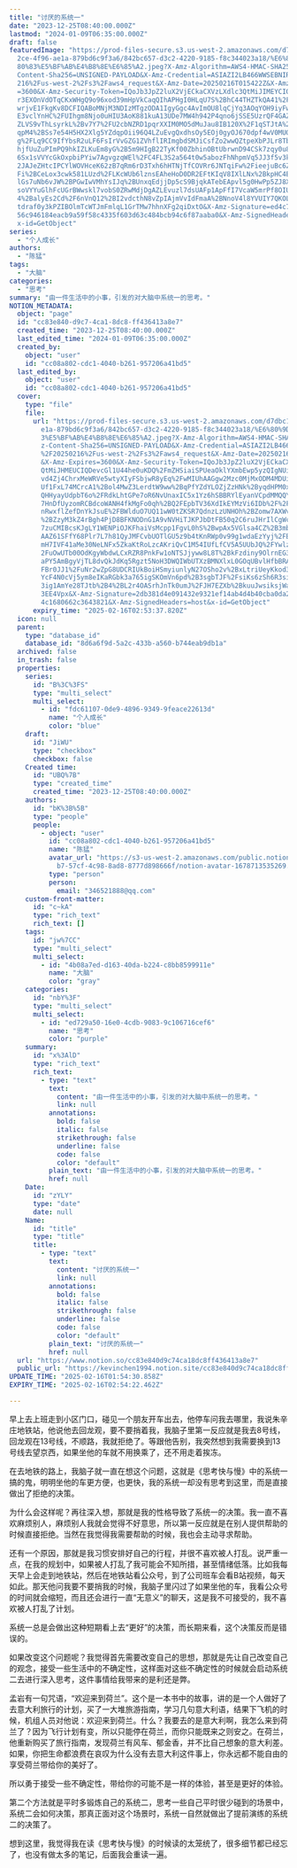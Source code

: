 ```yaml
---
title: "讨厌的系统一"
date: "2023-12-25T08:40:00.000Z"
lastmod: "2024-01-09T06:35:00.000Z"
draft: false
featuredImage: "https://prod-files-secure.s3.us-west-2.amazonaws.com/d7dbc101-8\
  2ce-4f96-ae1a-879bd6c9f3a6/842bc657-d3c2-4220-9185-f8c344023a18/%E6%80%9D%E8%\
  80%83%E5%BF%AB%E4%B8%8E%E6%85%A2.jpeg?X-Amz-Algorithm=AWS4-HMAC-SHA256&X-Amz-\
  Content-Sha256=UNSIGNED-PAYLOAD&X-Amz-Credential=ASIAZI2LB466WWSEBNIR%2F20250\
  216%2Fus-west-2%2Fs3%2Faws4_request&X-Amz-Date=20250216T015422Z&X-Amz-Expires\
  =3600&X-Amz-Security-Token=IQoJb3JpZ2luX2VjECkaCXVzLXdlc3QtMiJIMEYCIQDBjH7qKa\
  r3EXOnVdOTqCKxWHgQ9o96xod39mHpVkCaqQIhAPHgI0HLqU7S%2BhC44THZTkQA41%2F6vAMbrJb\
  wrjvE1FkgKv8DCFIQABoMNjM3NDIzMTgzODA1IgyGgc4AvImOU8lqCjYq3AOqYOH9iyFwEXTIh6zl\
  E3vclYnHC%2FUIhgm8Njo0uHIU3AoK881kuA13UDe7MW4h942P4qno6jSSE5UzrQF4GAZfg9FTFrZ\
  ZLVS9vThLsyrkL%2Bv7Y7%2FU2cbNZRD1pqrXXIM0MO5dMuJau8IB120X%2F1qSTJtA%2FDccNAph\
  qpM4%2BSs7e54H5HX2Xlg5YZdqpOii96Q4LZuEvgQxdhsOy5EOj0gyOJ670dpf4wV0MUQo3u9qhNo\
  g%2FLq9CC9IfYbsR2uLF6FsIrVvGZG1ZVhflIRImgbdSMJiCsfZo2wwQZtpeXbPJLr8TbNv6ZO3Jz\
  hjfUuZuPImPQ9hkIZLKuEm8yG%2B5m9HIgB22TyKf00ZbhinOBtUbrwnD94CSk7zqy0u82EUl9gRm\
  6Sx1sVVYcGkOxpbiPYiw7AgvgzqWEl%2FC4FL3S2a564t0w5abozFhNhpmVq5JJ3f5v3kZpWmufXb\
  2JAJeZHtcIPCYlWOVHceK62zB7qRm6rD3Txh6hHTNjTfCOVRr6JNTqiFw%2FieejuBc6ZL%2BQz%2\
  Fi%2BCeLox3cwk581LUzd%2FLKcWUb6lznsEAheHoD0DR2EFtKIqV8IXlLNx%2BkpHC4ER%2FaciC\
  lGs7uNb6vJW%2BPGwIwVMhYsIJq%2BUnxqEdjjDp5cS9BjqkATebEApvl5g0HwPp5ZJ8Xosm%2BBK\
  soVYYuGlhFcUGrBWwskl7vobS0ZRwMdjDgAZLEvuzl7dsUAFp1ApFfI7VcaW5mrPf8OIUgLPK1X0s\
  4%2BalyEs2Cd%2F6nVnQ12%2BI2vdcthN8vZpIAjmVvIdFmaA%2BNnoV4l8YVUIY7QKOLPt7OhOek\
  tdraf0y3kPZIBOlmTcWTJmFmlqL1GrTMw7hhnXFg2qiDxtO&X-Amz-Signature=ed4c747f8341a\
  56c946184eacb9a59f58c4335f603d63c484bcb94c6f87aaba0&X-Amz-SignedHeaders=host&\
  x-id=GetObject"
series:
  - "个人成长"
authors:
  - "陈猛"
tags:
  - "大脑"
categories:
  - "思考"
summary: "由一件生活中的小事，引发的对大脑中系统一的思考。"
NOTION_METADATA:
  object: "page"
  id: "cc83e840-d9c7-4ca1-8dc8-ff436413a8e7"
  created_time: "2023-12-25T08:40:00.000Z"
  last_edited_time: "2024-01-09T06:35:00.000Z"
  created_by:
    object: "user"
    id: "cc08a802-cdc1-4040-b261-957206a41bd5"
  last_edited_by:
    object: "user"
    id: "cc08a802-cdc1-4040-b261-957206a41bd5"
  cover:
    type: "file"
    file:
      url: "https://prod-files-secure.s3.us-west-2.amazonaws.com/d7dbc101-82ce-4f96-a\
        e1a-879bd6c9f3a6/842bc657-d3c2-4220-9185-f8c344023a18/%E6%80%9D%E8%80%8\
        3%E5%BF%AB%E4%B8%8E%E6%85%A2.jpeg?X-Amz-Algorithm=AWS4-HMAC-SHA256&X-Am\
        z-Content-Sha256=UNSIGNED-PAYLOAD&X-Amz-Credential=ASIAZI2LB466QS66NOMI\
        %2F20250216%2Fus-west-2%2Fs3%2Faws4_request&X-Amz-Date=20250216T015337Z\
        &X-Amz-Expires=3600&X-Amz-Security-Token=IQoJb3JpZ2luX2VjECkaCXVzLXdlc3\
        QtMiJHMEUCIQDevcGl1U44he0uKDQ%2FmZHSiaiSPUeaOklYXmbEwp5yzQIgNUivozO8LJG\
        vd4Zj4ChrxMeWRVe5wtyXIyFSbjwR8yEq%2FwMIUhAAGgw2Mzc0MjMxODM4MDUiDCloSJcX\
        Uf1FxL74MCrcA1%2Bol4MwZ3LerdtW9ww%2BqPfYZdYLOZjZzHNk%2ByqdHPM0xrUa4U8O1\
        QHHyayUdpbT6o%2FRdkLhtGPe7oR6NvUnaxIC5x1Yz6hSBBRYlEyanVCpdMMQQYAGw8NvUR\
        7HnDfUyzomRCBdcoWANH4fkMgFo0qh%2BQ2FEpbTV36XdIkEYMzVi6IDb%2F%2FYpaKcxhx\
        nRwxflZefDnYkJsuE%2FBWlduO7UQ11wW0tZKSR7QdnzLzUNHOh%2BZomw7AXWv6ZDeCvNF\
        %2BZzyM3kZ4rBgh4PjD8BFKNODnG1A9vNVHiTJKPJbDtFB50q2C6ruJHrIlCgWcFPOazrlA\
        7zuCMIBcsKJgLY1WENPiOJKFhaiVsMcpp1FgvL0hS%2BwpAx5VGlsa4CZ%2B3mb7vZR1Wt7\
        AAZ61SFfY68Plr7L7h81QyJMFCvbUOTlGU5z9b4tKnRWp0v99g1wdaEzYyj%2FBzxxaQs6D\
        mH7IVF41aMe30NeLNFx5ZkaKtRoLzcAKriQvC1M54IUfLfCV5A5UUbJQ%2FYwlz7AU7%2F%\
        2FuOwUTb00OdKgyWbdwLCxRZR8PnkFw1oNTSJjyww8L8T%2BkFzdiny9OlrnEG3h9BXK6mS\
        aPY5AmBgyVjTL8dvQkJdKq5Rgzt5NoH3DWQIWbUTXzBMNXlxL0GOqUBvlHfbBRA9749yvp6\
        FBr0JJ1%2FuNr2wZpG8UDCRIUkBoiHSmyiunlyN27OSho2v%2BxLtriUeyKkod3Asa3Z76d\
        YcF4N0cVj5ym8eIKaRGbk3a765igSKOmVn6pd%2B3sgbTJF%2FsiKs6zSh6R3sisNhX89AE\
        3ig1AmYe28TJtb%2B4%2BL2r4OASrhJnTk0umJ%2FJH7EZXb%2BkuuJwsiksjWaG4qc7kaF\
        3EE4Vpx&X-Amz-Signature=2db381d4e091432e9321ef14ab4d4b40cba0da2160e22a1\
        4c1680662c3643821&X-Amz-SignedHeaders=host&x-id=GetObject"
      expiry_time: "2025-02-16T02:53:37.820Z"
  icon: null
  parent:
    type: "database_id"
    database_id: "8d6a6f9d-5a2c-433b-a560-b744eab9db1a"
  archived: false
  in_trash: false
  properties:
    series:
      id: "B%3C%3FS"
      type: "multi_select"
      multi_select:
        - id: "fdc61107-0de9-4896-9349-9feace22613d"
          name: "个人成长"
          color: "blue"
    draft:
      id: "JiWU"
      type: "checkbox"
      checkbox: false
    Created time:
      id: "UBQ%7B"
      type: "created_time"
      created_time: "2023-12-25T08:40:00.000Z"
    authors:
      id: "bK%3B%5B"
      type: "people"
      people:
        - object: "user"
          id: "cc08a802-cdc1-4040-b261-957206a41bd5"
          name: "陈猛"
          avatar_url: "https://s3-us-west-2.amazonaws.com/public.notion-static.com/775523\
            b7-57cf-4c98-8ad8-8777d898666f/notion-avatar-1678713535269.png"
          type: "person"
          person:
            email: "346521888@qq.com"
    custom-front-matter:
      id: "c~kA"
      type: "rich_text"
      rich_text: []
    tags:
      id: "jw%7CC"
      type: "multi_select"
      multi_select:
        - id: "4b08a7ed-d163-40da-b224-c8bb8599911e"
          name: "大脑"
          color: "gray"
    categories:
      id: "nbY%3F"
      type: "multi_select"
      multi_select:
        - id: "ed729a50-16e0-4cdb-9083-9c106716cef6"
          name: "思考"
          color: "purple"
    summary:
      id: "x%3AlD"
      type: "rich_text"
      rich_text:
        - type: "text"
          text:
            content: "由一件生活中的小事，引发的对大脑中系统一的思考。"
            link: null
          annotations:
            bold: false
            italic: false
            strikethrough: false
            underline: false
            code: false
            color: "default"
          plain_text: "由一件生活中的小事，引发的对大脑中系统一的思考。"
          href: null
    Date:
      id: "zYLY"
      type: "date"
      date: null
    Name:
      id: "title"
      type: "title"
      title:
        - type: "text"
          text:
            content: "讨厌的系统一"
            link: null
          annotations:
            bold: false
            italic: false
            strikethrough: false
            underline: false
            code: false
            color: "default"
          plain_text: "讨厌的系统一"
          href: null
  url: "https://www.notion.so/cc83e840d9c74ca18dc8ff436413a8e7"
  public_url: "https://kevinchen1994.notion.site/cc83e840d9c74ca18dc8ff436413a8e7"
UPDATE_TIME: "2025-02-16T01:54:30.858Z"
EXPIRY_TIME: "2025-02-16T02:54:22.462Z"

---
```

<link rel="stylesheet" href="https://cdn.jsdelivr.net/npm/katex@0.16.2/dist/katex.min.css" integrity="sha384-bYdxxUwYipFNohQlHt0bjN/LCpueqWz13HufFEV1SUatKs1cm4L6fFgCi1jT643X" crossorigin="anonymous">


早上去上班走到小区门口，碰见一个朋友开车出去，他停车问我去哪里，我说朱辛庄地铁站，他说他去回龙观，要不要捎着我，我脑子里第一反应就是我去8号线，回龙观在13号线，不顺路，我就拒绝了。等跟他告别，我突然想到我需要换到13号线去望京西，如果坐他的车就不用换乘了，还不用走着挨冻。


在去地铁的路上，我脑子就一直在想这个问题，这就是《思考快与慢》中的系统一搞的鬼，明明坐他的车更方便，也更快，我的系统一却没有思考到这里，而是直接做出了拒绝的决策。


为什么会这样呢？再往深入想，那就是我的性格导致了系统一的决策。我一直不喜欢麻烦别人，麻烦别人我就会觉得不好意思，所以第一反应就是在别人提供帮助的时候直接拒绝。当然在我觉得我需要帮助的时候，我也会主动寻求帮助。


还有一个原因，那就是我习惯安排好自己的行程，并很不喜欢被人打乱。说严重一点，在我的规划中，如果被人打乱了我可能会不知所措，甚至情绪低落。比如我每天早上会走到地铁站，然后在地铁站看公众号，到了公司班车会看B站视频，每天如此。那天他问我要不要捎我的时候，我脑子里闪过了如果坐他的车，我看公众号的时间就会缩短，而且还会进行一直“无意义”的聊天，这是我不可接受的，我不喜欢被人打乱了计划。


系统一总是会做出这种短期看上去“更好”的决策，而长期来看，这个决策反而是错误的。


如果改变这个问题呢？我觉得首先需要改变自己的思想，那就是先让自己改变自己的观念，接受一些生活中的不确定性，这样面对这些不确定性的时候就会启动系统二去进行深入思考，这件事情给我带来的是利还是弊。


孟岩有一句咒语，“欢迎来到荷兰”。这个是一本书中的故事，讲的是一个人做好了去意大利旅行的计划，买了一大堆旅游指南，学习几句意大利语，结果下飞机的时候，机组人员对他说：欢迎来到荷兰。什么？我要去的是意大利啊，我怎么来到荷兰了？因为飞行计划有变，所以只能停在荷兰，而你只能既来之则安之。在荷兰，他重新购买了旅行指南，发现荷兰有风车、郁金香，并不比自己想象的意大利差。如果，你把生命都浪费在哀叹为什么没有去意大利这件事上，你永远都不能自由的享受荷兰带给你的美好了。


所以勇于接受一些不确定性，带给你的可能不是一样的体验，甚至是更好的体验。


第二个方法就是平时多锻炼自己的系统二，思考一些自己平时很少碰到的场景中，系统二会如何决策，那真正面对这个场景时，系统一自然就做出了提前演练的系统二的决策了。


想到这里，我觉得我在读《思考快与慢》的时候读的太笼统了，很多细节都已经忘了，也没有做太多的笔记，后面我会重读一遍。

